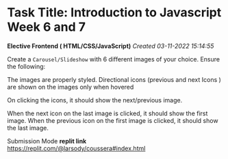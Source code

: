 # Task Title: Introduction to Javascript Week 6 and 7
**Elective Frontend ( HTML/CSS/JavaScript)**
*Created 03-11-2022 15:14:55*

Create a `Carousel/Slideshow` with 6 different images of  your choice. Ensure the following:

The images are properly styled.
Directional icons (previous and next Icons ) are shown on the images only when hovered

On clicking the icons, it should show the next/previous image. 

When the next icon on the last image is clicked, it should show the first image.
When the previous icon on the first image is clicked, it should show the last image. 

Submission Mode
**replit link**
https://replit.com/@larsody/coussera#index.html

